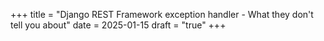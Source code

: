 +++
title = "Django REST Framework exception handler - What they don't tell you about"
date = 2025-01-15
draft = "true"
+++